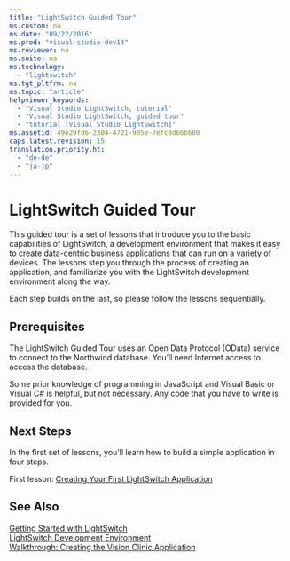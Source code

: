 ```yaml
---
title: "LightSwitch Guided Tour"
ms.custom: na
ms.date: "09/22/2016"
ms.prod: "visual-studio-dev14"
ms.reviewer: na
ms.suite: na
ms.technology: 
  - "lightswitch"
ms.tgt_pltfrm: na
ms.topic: "article"
helpviewer_keywords: 
  - "Visual Studio LightSwitch, tutorial"
  - "Visual Studio LightSwitch, guided tour"
  - "tutorial [Visual Studio LightSwitch]"
ms.assetid: 49e29fd6-2304-4721-905e-7efc8d66b680
caps.latest.revision: 15
translation.priority.ht: 
  - "de-de"
  - "ja-jp"
---
```

# LightSwitch Guided Tour
This guided tour is a set of lessons that introduce you to the basic capabilities of LightSwitch, a development environment that makes it easy to create data-centric business applications that can run on a variety of devices. The lessons step you through the process of creating an application, and familiarize you with the LightSwitch development environment along the way.  
  
 Each step builds on the last, so please follow the lessons sequentially.  
  
## Prerequisites  
 The LightSwitch Guided Tour uses an Open Data Protocol (OData) service to connect to the Northwind database. You’ll need Internet access to access the database.  
  
 Some prior knowledge of programming in JavaScript and Visual Basic or Visual C# is helpful, but not necessary. Any code that you have to write is provided for you.  
  
## Next Steps  
 In the first set of lessons, you’ll learn how to build a simple application in four steps.  
  
 First lesson: [Creating Your First LightSwitch Application](../vs140/creating-your-first-lightswitch-application.md)  
  
## See Also  
 [Getting Started with LightSwitch](../vs140/getting-started-with-lightswitch.md)   
 [LightSwitch Development Environment](../vs140/lightswitch-development-environment.md)   
 [Walkthrough: Creating the Vision Clinic Application](../vs140/walkthrough--creating-the-vision-clinic-application-in-lightswitch.md)